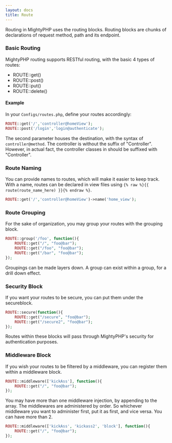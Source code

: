```yaml
---
layout: docs
title: Route
---
```

Routing in MightyPHP uses the routing blocks. Routing blocks are chunks of declarations of request method, path and its endpoint.

### Basic Routing

MightyPHP routing supports RESTful routing, with the basic 4 types of routes:
- ROUTE::get()
- ROUTE::post()
- ROUTE::put()
- ROUTE::delete()

#### Example
In your `Configs/routes.php`, define your routes accordingly:

```php
ROUTE::get('/','controller@homeView');
ROUTE::post('/login','login@authenticate');
```

The second parameter houses the destination, with the syntax of `controller@method`. The controller is without the suffix of "Controller". However, in actual fact, the controller classes in should be suffixed with "Controller".

### Route Naming
You can provide names to routes, which will make it easier to keep track. With a name, routes can be declared in view files using `{% raw %}{{ route(route_name_here) }}{% endraw %}`.

```php
ROUTE::get('/','controller@homeView')->name('home_view');
```

### Route Grouping
For the sake of organization, you may group your routes with the grouping block.

```php
ROUTE::group('/foo', function(){
    ROUTE::get("/", "foo@bar");
    ROUTE::get("/foo", "foo@bar");
    ROUTE::get("/bar", "foo@bar");
});
```

Groupings can be made layers down. A group can exist within a group, for a drill down effect.

### Security Block

If you want your routes to be secure, you can put them under the secureblock.

```php
ROUTE::secure(function(){
    ROUTE::get("/secure", "foo@bar");
    ROUTE::get("/secure2", "foo@bar");
});
```

Routes within these blocks will pass through MightyPHP's security for authentication purposes.

### Middleware Block

If you wish your routes to be filtered by a middleware, you can register them within a middleware block.

```php
ROUTE::middleware(['kickAss'], function(){
	ROUTE::get("/", "foo@bar");
});
```

You may have more than one middleware injection, by appending to the array. The middlewares are administered by order. So whichever middleware you want to administer first, put it as first, and vice versa. You can have more than 2.

```php
ROUTE::middleware(['kickAss', 'kickass2', 'block'], function(){
	ROUTE::get("/", "foo@bar");
});
```
